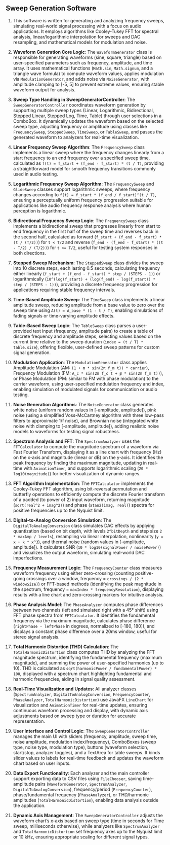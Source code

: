 ## Sweep Generation Software

1. This software is written for generating and analyzing frequency sweeps, simulating real-world signal processing with a focus on audio applications. It employs algorithms like Cooley-Tukey FFT for spectral analysis, linear/logarithmic interpolation for sweeps and DAC resampling, and mathematical models for modulation and noise.

2. **Waveform Generation Core Logic**: The `WaveformGenerator` class is responsible for generating waveforms (sine, square, triangle) based on user-specified parameters such as frequency, amplitude, and time array. It uses mathematical functions (`Math.sin`, `Math.signum`, and a triangle wave formula) to compute waveform values, applies modulation via `ModulationGenerator`, and adds noise via `NoiseGenerator`, with amplitude clamping to [-5, 5] to prevent extreme values, ensuring stable waveform output for analysis.

3. **Sweep Type Handling in SweepGeneratorController**: The `SweepGeneratorController` coordinates waveform generation by supporting multiple sweep types (Linear, Logarithmic, Bidirectional, Stepped Linear, Stepped Log, Time, Table) through user selections in a ComboBox. It dynamically updates the waveform based on the selected sweep type, adjusting frequency or amplitude using classes like `FrequencySweep`, `SteppedSweep`, `TimeSweep`, or `TableSweep`, and passes the generated waveform to analyzers for real-time visualization.

4. **Linear Frequency Sweep Algorithm**: The `FrequencySweep` class implements a linear sweep where the frequency changes linearly from a start frequency to an end frequency over a specified sweep time, calculated as `f(t) = f_start + (f_end - f_start) * (t / T)`, providing a straightforward model for smooth frequency transitions commonly used in audio testing.

5. **Logarithmic Frequency Sweep Algorithm**: The `FrequencySweep` and `GlideSweep` classes support logarithmic sweeps, where frequency changes according to `f(t) = f_start * (f_end / f_start)^(t / T)`, ensuring a perceptually uniform frequency progression suitable for applications like audio frequency response analysis where human perception is logarithmic.

6. **Bidirectional Frequency Sweep Logic**: The `FrequencySweep` class implements a bidirectional sweep that progresses linearly from start to end frequency in the first half of the sweep time and reverses back in the second half, calculated as forward (`f_start + (f_end - f_start) * (t / (T/2))`) for `t < T/2` and reverse (`f_end - (f_end - f_start) * ((t - T/2) / (T/2))`) for `t >= T/2`, useful for testing system responses in both directions.

7. **Stepped Sweep Mechanism**: The `SteppedSweep` class divides the sweep into 10 discrete steps, each lasting 0.5 seconds, calculating frequency either linearly (`f_start + (f_end - f_start) * step / (STEPS - 1)`) or logarithmically (`10^(log(f_start) + (log(f_end) - log(f_start)) * step / (STEPS - 1))`), providing a discrete frequency progression for applications requiring stable frequency intervals.

8. **Time-Based Amplitude Sweep**: The `TimeSweep` class implements a linear amplitude sweep, reducing amplitude from a base value to zero over the sweep time using `A(t) = A_base * (1 - t / T)`, enabling simulations of fading signals or time-varying amplitude effects.

9. **Table-Based Sweep Logic**: The `TableSweep` class parses a user-provided text input (frequency, amplitude pairs) to create a table of discrete frequency and amplitude steps, selecting values based on the current time relative to the sweep duration (`index = (t / T) * table.size`), offering flexible, user-defined sweep patterns for custom signal generation.

10. **Modulation Application**: The `ModulationGenerator` class applies Amplitude Modulation (AM: `(1 + m * sin(2π f_m t)) * carrier`), Frequency Modulation (FM: `A_c * sin(2π f_c t + β * sin(2π f_m t))`), or Phase Modulation (PM: similar to FM with phase modulation) to the carrier waveform, using user-specified modulation frequency and index, enabling simulation of modulated signals for communication or audio testing.

11. **Noise Generation Algorithms**: The `NoiseGenerator` class generates white noise (uniform random values in [-amplitude, amplitude]), pink noise (using a simplified Voss-McCartney algorithm with three low-pass filters to approximate 1/f noise), and Brownian noise (integrated white noise with clamping to [-amplitude, amplitude]), adding realistic noise models to waveforms for testing signal robustness.

12. **Spectrum Analysis and FFT**: The `SpectrumAnalyzer` uses the `FFTCalculator` to compute the magnitude spectrum of a waveform via Fast Fourier Transform, displaying it as a line chart with frequency (Hz) on the x-axis and magnitude (linear or dB) on the y-axis. It identifies the peak frequency by finding the maximum magnitude, updating in real-time with `AnimationTimer`, and supports logarithmic scaling (`20 * log10(magnitude)`) for better visualization of dynamic ranges.

13. **FFT Algorithm Implementation**: The `FFTCalculator` implements the Cooley-Tukey FFT algorithm, using bit-reversal permutation and butterfly operations to efficiently compute the discrete Fourier transform of a padded (to power of 2) input waveform, returning magnitude (`sqrt(real^2 + imag^2)`) and phase (`atan2(imag, real)`) spectra for positive frequencies up to the Nyquist limit.

14. **Digital-to-Analog Conversion Simulation**: The `DigitalToAnalogConversion` class simulates DAC effects by applying quantization (based on bit depth, with levels `2^bitDepth` and step size `2 * maxAmp / levels`), resampling via linear interpolation, nonlinearity (`y = x + k * x^3`), and thermal noise (random values in [-amplitude, amplitude]). It calculates SNR (`10 * log10(signalPower / noisePower)`) and visualizes the output waveform, simulating real-world DAC imperfections.

15. **Frequency Measurement Logic**: The `FrequencyCounter` class measures waveform frequency using either zero-crossing (counting positive-going crossings over a window, frequency = `crossings / (2 * windowSize)`) or FFT-based methods (identifying the peak magnitude in the spectrum, frequency = `maxIndex * frequencyResolution`), displaying results with a line chart and zero-crossing markers for intuitive analysis.

16. **Phase Analysis Model**: The `PhaseAnalyzer` computes phase differences between two channels (left and simulated right with a 45° shift) using FFT phase spectra from `FFTCalculator`. It identifies the fundamental frequency via the maximum magnitude, calculates phase difference (`rightPhase - leftPhase` in degrees, normalized to [-180, 180]), and displays a constant phase difference over a 20ms window, useful for stereo signal analysis.

17. **Total Harmonic Distortion (THD) Calculation**: The `TotalHarmonicDistortion` class computes THD by analyzing the FFT magnitude spectrum, identifying the fundamental frequency (maximum magnitude), and summing the power of user-specified harmonics (up to 10). THD is calculated as `sqrt(harmonicPower / fundamentalPower) * 100`, displayed with a spectrum chart highlighting fundamental and harmonic frequencies, aiding in signal quality assessment.

18. **Real-Time Visualization and Updates**: All analyzer classes (`SpectrumAnalyzer`, `DigitalToAnalogConversion`, `FrequencyCounter`, `PhaseAnalyzer`, `TotalHarmonicDistortion`) use JavaFX `LineChart` for visualization and `AnimationTimer` for real-time updates, ensuring continuous waveform processing and display, with dynamic axis adjustments based on sweep type or duration for accurate representation.

19. **User Interface and Control Logic**: The `SweepGeneratorController` manages the main UI with sliders (frequency, amplitude, sweep time, noise amplitude, modulation index/frequency), ComboBoxes (sweep type, noise type, modulation type), buttons (waveform selection, start/stop, analyzer toggles), and a TextArea for table sweeps. It binds slider values to labels for real-time feedback and updates the waveform chart based on user inputs.

20. **Data Export Functionality**: Each analyzer and the main controller support exporting data to CSV files using `FileChooser`, saving time-amplitude pairs (`WaveformGenerator`, `SpectrumAnalyzer`, `DigitalToAnalogConversion`), frequency/period (`FrequencyCounter`), phase/fundamental frequency (`PhaseAnalyzer`), or THD/harmonic amplitudes (`TotalHarmonicDistortion`), enabling data analysis outside the application.

21. **Dynamic Axis Management**: The `SweepGeneratorController` adjusts the waveform chart’s x-axis based on sweep type (time in seconds for Time sweep, milliseconds otherwise), while analyzers like `SpectrumAnalyzer` and `TotalHarmonicDistortion` set frequency axes up to the Nyquist limit or 10 kHz, ensuring appropriate scaling for different signal types.
